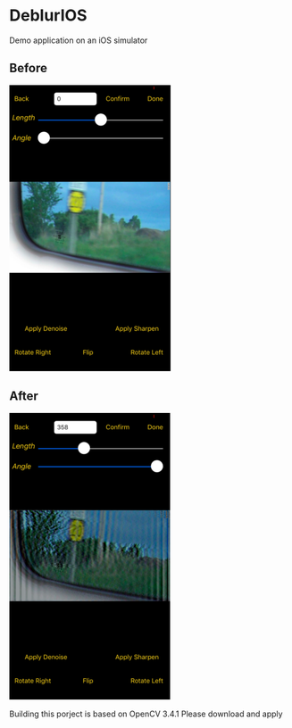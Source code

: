 # DeblurIOS
Demo application on an iOS simulator

## Before
![alt text](https://github.com/RockSoda/DeblurIOS/blob/master/before.png)

## After
![alt text](https://github.com/RockSoda/DeblurIOS/blob/master/after.png)

Building this porject is based on OpenCV 3.4.1 Please download and apply
